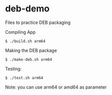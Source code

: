 # deb-demo
Files to practice DEB packaging

Compiling App
```
$ ./build.sh arm64
```

Making the DEB package
```
$ ./make-deb.sh arm64
```

Testing:
```
$ ./test.sh arm64
```

Note: you can use arm64 or amd64 as parameter
